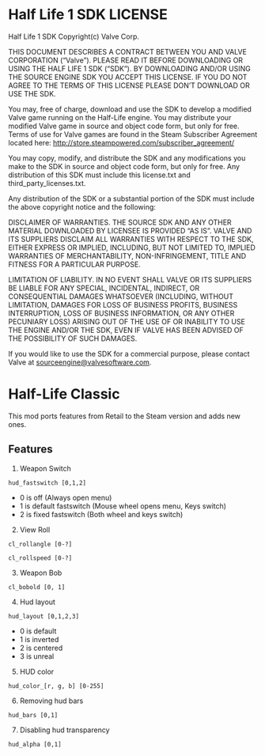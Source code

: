 # Half Life 1 SDK LICENSE
Half Life 1 SDK Copyright(c) Valve Corp.  

THIS DOCUMENT DESCRIBES A CONTRACT BETWEEN YOU AND VALVE CORPORATION (“Valve”).  PLEASE READ IT BEFORE DOWNLOADING OR USING THE HALF LIFE 1 SDK (“SDK”). BY DOWNLOADING AND/OR USING THE SOURCE ENGINE SDK YOU ACCEPT THIS LICENSE. IF YOU DO NOT AGREE TO THE TERMS OF THIS LICENSE PLEASE DON’T DOWNLOAD OR USE THE SDK.

You may, free of charge, download and use the SDK to develop a modified Valve game running on the Half-Life engine.  You may distribute your modified Valve game in source and object code form, but only for free. Terms of use for Valve games are found in the Steam Subscriber Agreement located here: http://store.steampowered.com/subscriber_agreement/ 

You may copy, modify, and distribute the SDK and any modifications you make to the SDK in source and object code form, but only for free.  Any distribution of this SDK must include this license.txt and third_party_licenses.txt.  
 
Any distribution of the SDK or a substantial portion of the SDK must include the above copyright notice and the following: 

DISCLAIMER OF WARRANTIES.  THE SOURCE SDK AND ANY OTHER MATERIAL DOWNLOADED BY LICENSEE IS PROVIDED “AS IS”.  VALVE AND ITS SUPPLIERS DISCLAIM ALL WARRANTIES WITH RESPECT TO THE SDK, EITHER EXPRESS OR IMPLIED, INCLUDING, BUT NOT LIMITED TO, IMPLIED WARRANTIES OF MERCHANTABILITY, NON-INFRINGEMENT, TITLE AND FITNESS FOR A PARTICULAR PURPOSE.  

LIMITATION OF LIABILITY.  IN NO EVENT SHALL VALVE OR ITS SUPPLIERS BE LIABLE FOR ANY SPECIAL, INCIDENTAL, INDIRECT, OR CONSEQUENTIAL DAMAGES WHATSOEVER (INCLUDING, WITHOUT LIMITATION, DAMAGES FOR LOSS OF BUSINESS PROFITS, BUSINESS INTERRUPTION, LOSS OF BUSINESS INFORMATION, OR ANY OTHER PECUNIARY LOSS) ARISING OUT OF THE USE OF OR INABILITY TO USE THE ENGINE AND/OR THE SDK, EVEN IF VALVE HAS BEEN ADVISED OF THE POSSIBILITY OF SUCH DAMAGES.  

If you would like to use the SDK for a commercial purpose, please contact Valve at sourceengine@valvesoftware.com.

# Half-Life Classic
This mod ports features from Retail to the Steam version and adds new ones.
## Features
1. Weapon Switch

 `hud_fastswitch [0,1,2]`
 * 0 is off (Always open menu)
 * 1 is default fastswitch (Mouse wheel opens menu, Keys switch)
 * 2 is fixed fastswitch (Both wheel and keys switch)
 
2. View Roll

 `cl_rollangle [0-?]`
 
 `cl_rollspeed [0-?]`
 
3. Weapon Bob

 `cl_bobold [0, 1]`
 
4. Hud layout

 `hud_layout [0,1,2,3]`
 * 0 is default
 * 1 is inverted
 * 2 is centered
 * 3 is unreal
 
5. HUD color

 `hud_color_[r, g, b] [0-255]`
 
6. Removing hud bars

 `hud_bars [0,1]`
 
7. Disabling hud transparency

 `hud_alpha [0,1]`
